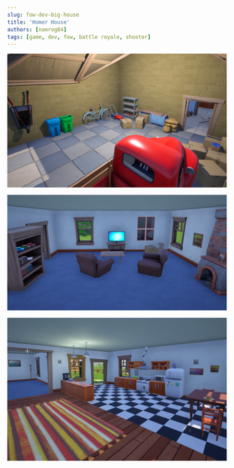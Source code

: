 ```yaml
---
slug: fow-dev-big-house
title: 'Homer House'
authors: [namrog84]
tags: [game, dev, fow, battle royale, shooter]
---
```



![image_0](img/f9cedb088619c7803c928af9689089a04fdddfca002303dddd2133fb9120496a.png)  

![image_2](img/c492b0e35f151484b9faec7984185f8a54fc72921404c4dee61e6b162559d56f.png)  

![image_1](img/e6524ecbc960b2e932057d3a5a9edb0f98b514d1c7e32ce581e6c1ee188cf06f.png)  


